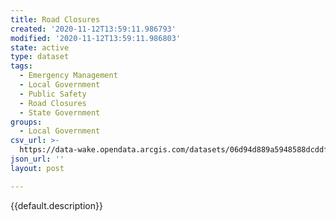 ```yaml
---
title: Road Closures
created: '2020-11-12T13:59:11.986793'
modified: '2020-11-12T13:59:11.986803'
state: active
type: dataset
tags:
  - Emergency Management
  - Local Government
  - Public Safety
  - Road Closures
  - State Government
groups:
  - Local Government
csv_url: >-
  https://data-wake.opendata.arcgis.com/datasets/06d94d889a5948588dcddf61e3dc34e0_1.csv?outSR=%7B%22latestWkid%22%3A3857%2C%22wkid%22%3A102100%7D
json_url: ''
layout: post

---
```

{{default.description}}
